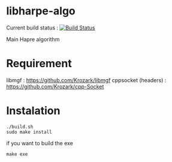 libharpe-algo
=============

Current build status : 
[![Build Status](https://travis-ci.org/Krozark/libharpe-algo.png?branch=master)](https://travis-ci.org/Krozark/libharpe-algo)

Main Hapre algorithm

Requirement
===========

libmgf : https://github.com/Krozark/libmgf
cppsocket (headers) :  https://github.com/Krozark/cpp-Socket


Instalation
=============

    ./build.sh
    sudo make install


if you want to build the exe

    make exe

